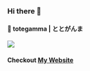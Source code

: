 ### Hi there 👋

#### 🦊 totegamma | ととがんま

<!--
<a href="https://github.com/totegamma">
  <img align="center" src="https://github-readme-stats.vercel.app/api?username=totegamma&show_icons=true&count_private=true" />
</a>
-->
<a href="https://github.com/totegamma/">
  <img align="top" src="https://github-readme-stats.vercel.app/api/top-langs/?username=totegamma&hide=java,html&layout=compact" />
</a>

#### Checkout [My Website](https://gammalab.net/)
